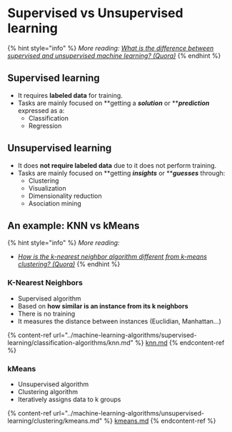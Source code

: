 # Supervised vs Unsupervised learning

{% hint style="info" %}
&#x20;_More reading:_ [_What is the difference between supervised and unsupervised machine learning? (Quora)_](https://www.quora.com/What-is-the-difference-between-supervised-and-unsupervised-learning-algorithms)
{% endhint %}

## Supervised learning

* It requires **labeled data** for training.&#x20;
* Tasks are mainly focused on **getting a **_**solution**_** or **_**prediction**_ expressed as a:
  * Classification
  * Regression

## Unsupervised learning

* It does **not require labeled data** due to it does not perform training.
* Tasks are mainly focused on **getting **_**insights**_** or **_**guesses**_ through:
  * Clustering
  * Visualization
  * Dimensionality reduction
  * Asociation mining

## An example: KNN vs kMeans

{% hint style="info" %}
&#x20;_More reading:_

* [_How is the k-nearest neighbor algorithm different from k-means clustering? (Quora)_](https://www.quora.com/How-is-the-k-nearest-neighbor-algorithm-different-from-k-means-clustering)
{% endhint %}

### K-Nearest Neighbors

* Supervised algorithm
* Based on **how similar is an instance from its k neighbors**
* There is no training
* It measures the distance between instances (Euclidian, Manhattan...)

{% content-ref url="../machine-learning-algorithms/supervised-learning/classification-algorithms/knn.md" %}
[knn.md](../machine-learning-algorithms/supervised-learning/classification-algorithms/knn.md)
{% endcontent-ref %}

### kMeans

* Unsupervised algorithm
* Clustering algorithm
* Iteratively assigns data to k groups

{% content-ref url="../machine-learning-algorithms/unsupervised-learning/clustering/kmeans.md" %}
[kmeans.md](../machine-learning-algorithms/unsupervised-learning/clustering/kmeans.md)
{% endcontent-ref %}

